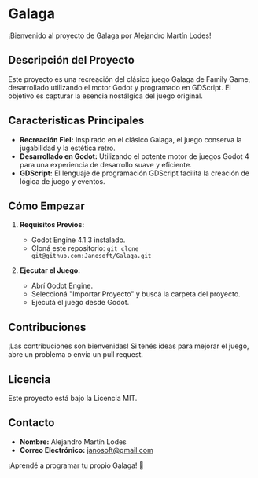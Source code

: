 # Galaga

¡Bienvenido al proyecto de Galaga por Alejandro Martín Lodes!

## Descripción del Proyecto
Este proyecto es una recreación del clásico juego Galaga de Family Game, desarrollado utilizando el motor Godot y programado en GDScript. El objetivo es capturar la esencia nostálgica del juego original.

## Características Principales
- **Recreación Fiel:** Inspirado en el clásico Galaga, el juego conserva la jugabilidad y la estética retro.
- **Desarrollado en Godot:** Utilizando el potente motor de juegos Godot 4 para una experiencia de desarrollo suave y eficiente.
- **GDScript:** El lenguaje de programación GDScript facilita la creación de lógica de juego y eventos.

## Cómo Empezar
1. **Requisitos Previos:**
   - Godot Engine 4.1.3 instalado.
   - Cloná este repositorio: `git clone git@github.com:Janosoft/Galaga.git`

2. **Ejecutar el Juego:**
   - Abrí Godot Engine.
   - Seleccioná "Importar Proyecto" y buscá la carpeta del proyecto.
   - Ejecutá el juego desde Godot.

## Contribuciones
¡Las contribuciones son bienvenidas! Si tenés ideas para mejorar el juego, abre un problema o envía un pull request.

## Licencia
Este proyecto está bajo la Licencia MIT.

## Contacto
- **Nombre:** Alejandro Martín Lodes
- **Correo Electrónico:** janosoft@gmail.com

¡Aprendé a programar tu propio Galaga! 🚀
